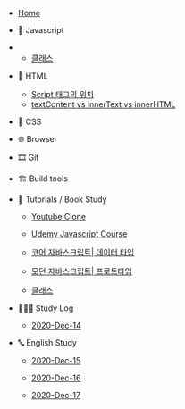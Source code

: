 -   [Home](/)

*   🍊 Javascript
*   -   [클래스](/javascript/class.md)

*   🚂 HTML

    -   [Script 태그의 위치](/html/script태그의_위치.md)
    -   [textContent vs innerText vs innerHTML](/html/../../html/textcontent_innertext_innerhtml.md)

*   💅 CSS

*   🌐 Browser

*   🎞 Git

*   🏗 Build tools

*   📝 Tutorials / Book Study

    -   [Youtube Clone](/tutorials/youtubeClone.md)

    -   [Udemy Javascript Course](/tutorials/유데미-자바스크립트-코스/Udemy_javascript_class.md)

    -   [코어 자바스크립트| 데이터 타입](/tutorials/자바스크립트_기초_스터디/01.데이터_타입.md)

    -   [모던 자바스크립트| 프로토타입](/javascript/prototype.md)

    -   [클래스](/tutorials/자바스크립트_기초_스터디/07.클래스.md)

*   👩🏻‍💻 Study Log

    -   [2020-Dec-14](/Study-log/2020-Dec-14.md)

*   🔤 English Study

    -   [2020-Dec-15](/English-study/Eng-2020-Dec-15.md)

    -   [2020-Dec-16](/English-study/Eng-2020-Dec-16.md)
    -   [2020-Dec-17](/English-study/Eng-2020-Dec-17.md)

